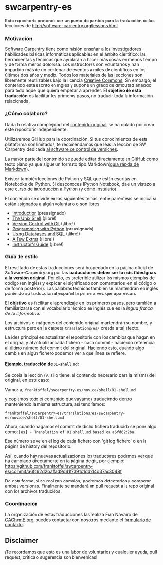 swcarpentry-es
==============

Este repositorio pretende ser un punto de partida para la traducción de las lecciones de http://software-carpentry.org/lessons.html

### Motivación

[Software Carpentry](http://software-carpentry.org/) tiene como misión enseñar a los investigadores habilidades básicas informáticas aplicables en el ámbito científico: las herramientas y técnicas que ayudarán a hacer más cosas en menos tiempo y de forma menos dolorosa. Los instructores son voluntarios y han impartido más de un centenar de eventos a miles de científicos en los últimos dos años y medio. Todos los materiales de las lecciones son libremente reutilizables bajo la licencia [Creative Commons](http://creativecommons.org/licenses/by/3.0/es/deed.es),
Sin embargo, el contenido está escrito en inglés y supone un grado de dificultad añadido para todo aquel que quiera empezar a aprender. El **objetivo de esta traducción** es facilitar los primeros pasos, no traducir toda la información relacionada.

### ¿Cómo colaboro?

Dada la relativa complejidad del [contenido original](https://github.com/swcarpentry/bc), se ha optado por crear este repositorio independiente.

Utilizaremos GitHub para la coordinación. Si tus conocimientos de esta plataforma son limitados, te recomendamos que leas la lección de SW Carpentry dedicada [al software de control de versiones](http://software-carpentry.org/v5/novice/git/index.html).

La mayor parte del contenido se puede editar directamente en GitHub como texto plano ya que sigue un formato tipo Markdown([guía rápida de Markdown](https://github.com/adam-p/markdown-here/wiki/Markdown-Cheatsheet)).

Existen también lecciones de Python y SQL que están escritas en Notebooks de IPython. Si desconoces IPython Notebook, dale un vistazo a este [curso de introducción a Python](http://cacheme.org/curso-online-python-cientifico-ingenieros/) (y [cómo instalarlo](http://cacheme.org/curso-online-python-cientifico-ingenieros/)).

El contenido se divide en los siguientes temas, entre paréntesis se indica si están asignados a algún voluntario o son libres:

*   [Introduction](http://software-carpentry.org/v5/intro.html) (preasignado)
*	[The Unix Shell](http://software-carpentry.org/v5/novice/shell/index.html)  (¡libre!)
*	[Version Control with Git](http://software-carpentry.org/v5/novice/git/index.html)  (¡libre!)
*	[Programming with Python](http://software-carpentry.org/v5/novice/python/index.html) (preasignado)
*	[Using Databases and SQL](http://software-carpentry.org/v5/novice/sql/index.html) (¡libre!)
*	[A Few Extras](http://software-carpentry.org/v5/novice/extras/index.html) (¡libre!)
*	[Instructor's Guide](http://software-carpentry.org/v5/novice/teaching/index.html) (¡libre!)


###  Guía de estilo

El resultado de estas traducciones será hospedado en la página oficial de Software-Carpentry.org por las **traducciones deben ser lo más fidedignas a la versión original**. Por ello, es preferible utilizar los mismos ejemplos de código (en inglés) y explicar el significado con comentarios (en el código o de forma posterior). Las palabras técnicas también se mantendrán en inglés poniendo su traducción al español la primera vez que aparezcan.

El **objetivo** es facilitar el aprendizaje en los primeros pasos, pero también a familiarizarse con el vocabulario técnico en inglés que es la *lingua franca de la informática*. 

Los archivos e imágenes del contenido original mantendrán su nombre, y estructura pero en la carpeta `translations/es/` creada a tal efecto.

La idea principal es actualizar el repositorio con los cambios que hagan en el original y al actualizar cada fichero - cada commit - haciendo referencia al último número del commit del original.
Haciendo esto, cuando algo cambie en algún fichero podemos ver a que línea se refiere.

#### Ejemplo, traducción de `01-shell.md`:

Se copia la lección (y, si lo tiene, el contenido necesario para la misma) del original, en este caso:

Vamos a,
`franktoffel/swcarpentry-es/novice/shell/01-shell.md`

y copiamos todo el contenido que vayamos traduciendo dentro manteniendo la misma estructura, así tendríamos:

`franktoffel/swcarpentry-es/translations/es/swcarpentry-es/novice/shell/01-shell.md` 

Ahora, cuando hagamos el commit de dicho fichero traducido se pone algo como:
`[es] - Translation of 01-shell.md based on a6fd62d2ba`

Ese número se ve en el log de cada fichero con 'git log fichero' o en la página de history del repositorio.

Así, cuando hay nuevas actualizaciones los traductores podemos ver que ha cambiado directamente en la página de git, por ejemplo:
https://github.com/franktoffel/swcarpentry-es/commit/a6fd62d2baffad9d41f7391c1ddfd4d37ad3048f

De esta forma, si se realizan cambios, podremos detectarlos y comparar ambas versiones. Finalmente se mandará un pull request a la repo original con los archivos traducidos.

###  Coordinación

La organización de estas traducciones las realiza Fran Navarro de [CAChemE.org](http://cacheme.org), puedes contactar con nosotros mediante el [formulario de contacto](http://cacheme.org/contacto/).

Disclaimer
---------
¡Te recordamos que esto es una labor de voluntarios y cualquier ayuda, pull request, crítica o sugerencia son bienvenidas! 